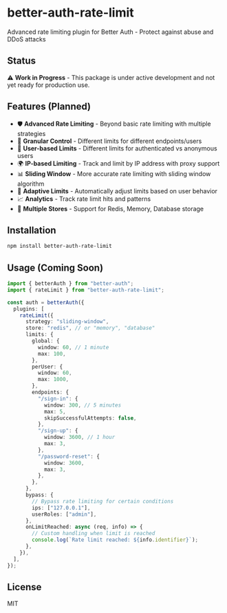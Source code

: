 # better-auth-rate-limit

Advanced rate limiting plugin for Better Auth - Protect against abuse and DDoS attacks

## Status

⚠️ **Work in Progress** - This package is under active development and not yet ready for production use.

## Features (Planned)

- 🛡️ **Advanced Rate Limiting** - Beyond basic rate limiting with multiple strategies
- 🎯 **Granular Control** - Different limits for different endpoints/users
- 👤 **User-based Limits** - Different limits for authenticated vs anonymous users
- 🌍 **IP-based Limiting** - Track and limit by IP address with proxy support
- 📊 **Sliding Window** - More accurate rate limiting with sliding window algorithm
- 🔐 **Adaptive Limits** - Automatically adjust limits based on user behavior
- 📈 **Analytics** - Track rate limit hits and patterns
- 🏪 **Multiple Stores** - Support for Redis, Memory, Database storage

## Installation

```bash
npm install better-auth-rate-limit
```

## Usage (Coming Soon)

```typescript
import { betterAuth } from "better-auth";
import { rateLimit } from "better-auth-rate-limit";

const auth = betterAuth({
  plugins: [
    rateLimit({
      strategy: "sliding-window",
      store: "redis", // or "memory", "database"
      limits: {
        global: {
          window: 60, // 1 minute
          max: 100,
        },
        perUser: {
          window: 60,
          max: 1000,
        },
        endpoints: {
          "/sign-in": {
            window: 300, // 5 minutes
            max: 5,
            skipSuccessfulAttempts: false,
          },
          "/sign-up": {
            window: 3600, // 1 hour
            max: 3,
          },
          "/password-reset": {
            window: 3600,
            max: 3,
          },
        },
      },
      bypass: {
        // Bypass rate limiting for certain conditions
        ips: ["127.0.0.1"],
        userRoles: ["admin"],
      },
      onLimitReached: async (req, info) => {
        // Custom handling when limit is reached
        console.log(`Rate limit reached: ${info.identifier}`);
      },
    }),
  ],
});
```

## License

MIT
